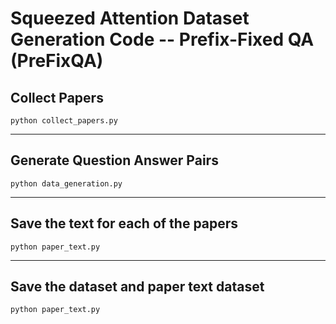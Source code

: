 # Squeezed Attention Dataset Generation Code -- Prefix-Fixed QA (PreFixQA)

## Collect Papers 
```
python collect_papers.py
```

---

## Generate Question Answer Pairs 
```
python data_generation.py
```

---

## Save the text for each of the papers 
```
python paper_text.py
```

---

## Save the dataset and paper text dataset
```
python paper_text.py
```